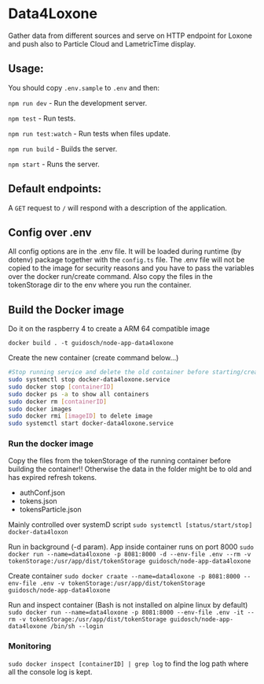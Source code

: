 # Data4Loxone

Gather data from different sources and serve on HTTP endpoint for Loxone and push also to Particle Cloud and LametricTime display.

## Usage:

You should copy `.env.sample` to `.env` and then:

`npm run dev` - Run the development server.

`npm test` - Run tests.

`npm run test:watch` - Run tests when files update.

`npm run build` - Builds the server.

`npm start` - Runs the server.

## Default endpoints:

A `GET` request to `/` will respond with a description of the application.

## Config over .env
All config options are in the .env file. It will be loaded during runtime (by dotenv) package together with the `config.ts` file. The .env file will not be copied to the image for security reasons and you have to pass the variables over the docker run/create command. Also copy the files in the tokenStorage dir to the env where you run the container.

## Build the Docker image

Do it on the raspberry 4 to create a ARM 64 compatible image

`docker build . -t guidosch/node-app-data4loxone`

Create the new container (create command below...)

```bash
#Stop running service and delete the old container before starting/creating the new one
sudo systemctl stop docker-data4loxone.service
sudo docker stop [containerID]
sudo docker ps -a to show all containers
sudo docker rm [containerID]
sudo docker images
sudo docker rmi [imageID] to delete image
sudo systemctl start docker-data4loxone.service
``````

### Run the docker image

Copy the files from the tokenStorage of the running container before building the container!! Otherwise the data in the folder might be to old and has expired refresh tokens.
* authConf.json
* tokens.json
* tokensParticle.json


Mainly controlled over systemD script
`sudo systemctl [status/start/stop] docker-data4loxon`

Run in background (-d param). App inside container runs on port 8000
`sudo docker run --name=data4loxone -p 8081:8000 -d --env-file .env --rm -v tokenStorage:/usr/app/dist/tokenStorage guidosch/node-app-data4loxone`

Create container
`sudo docker craate --name=data4loxone -p 8081:8000 --env-file .env -v tokenStorage:/usr/app/dist/tokenStorage guidosch/node-app-data4loxone`

Run and inspect container (Bash is not installed on alpine linux by default)
`sudo docker run --name=data4loxone -p 8081:8000 --env-file .env -it --rm -v tokenStorage:/usr/app/dist/tokenStorage guidosch/node-app-data4loxone /bin/sh --login`

### Monitoring
`sudo docker inspect [containerID] | grep log` to find the log path where all the console log is kept.
